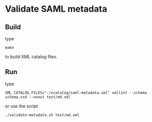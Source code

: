 # Validate SAML metadata

## Build

type

	make

to build XML catalog files.

## Run

type

	XML_CATALOG_FILES="./xcatalog/saml-metadata.xml" xmllint --schema schema.xsd --noout test/md.xml 

or use the script

	./validate-metadata.sh test/md.xml

